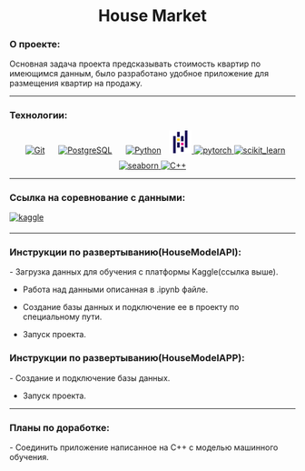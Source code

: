 <div align="center">
<h1>
  House Market
</h1>
</div>

### О проекте:
<div>
  Основная задача проекта предсказывать стоимость квартир по имеющимся данным, было разработано удобное приложение для размещения квартир на продажу.
</div>

---

### Технологии:
<div align="center">
  <a href="https://github.com/" target="_blank"><img style="margin: 10px" src="https://profilinator.rishav.dev/skills-assets/git-scm-icon.svg" alt="Git" width="40" height="40" /></a>  
  <a href="https://www.postgresql.org/" target="_blank"><img style="margin: 10px" src="https://profilinator.rishav.dev/skills-assets/postgresql-original-wordmark.svg" alt="PostgreSQL" width="40" height="40" /></a>  
  <a href="https://www.python.org/" target="_blank"><img style="margin: 10px" src="https://profilinator.rishav.dev/skills-assets/python-original.svg" alt="Python" width="40" height="40" /></a>  
  <a href="https://pandas.pydata.org/" target="_blank" rel="noreferrer"> <img src="https://raw.githubusercontent.com/devicons/devicon/2ae2a900d2f041da66e950e4d48052658d850630/icons/pandas/pandas-original.svg" alt="pandas" width="40" height="40"/> </a> 
  <a href="https://pytorch.org/" target="_blank" rel="noreferrer"> <img src="https://www.vectorlogo.zone/logos/pytorch/pytorch-icon.svg" alt="pytorch" width="40" height="40"/> </a> 
  <a href="https://scikit-learn.org/" target="_blank" rel="noreferrer"> <img src="https://upload.wikimedia.org/wikipedia/commons/0/05/Scikit_learn_logo_small.svg" alt="scikit_learn" width="40" height="40"/> </a> 
  <a href="https://seaborn.pydata.org/" target="_blank" rel="noreferrer"> <img src="https://seaborn.pydata.org/_images/logo-mark-lightbg.svg" alt="seaborn" width="40" height="40"/> </a>
  <a href="https://docs.microsoft.com/en-us/cpp/?view=msvc-170" target="_blank" rel="noreferrer"><img src="https://raw.githubusercontent.com/danielcranney/readme-generator/main/public/icons/skills/cplusplus-colored.svg" width="40" height="40" alt="C++" /></a>
</div>

---

### Ссылка на соревнование с данными:
<div>
  <a href="https://www.kaggle.com/competitions/house-prices-advanced-regression-techniques/data" target="_blank">
    <img src=https://img.shields.io/badge/kaggle-%2344BAE8.svg?&style=for-the-badge&logo=kaggle&logoColor=white alt=kaggle style="margin-bottom: 5px;" />
  </a> 
</div>

---

### Инструкции по развертыванию(HouseModelAPI):
<div>
  -  Загрузка данных для обучения с платформы Kaggle(ссылка выше).
  
  -  Работа над данными описанная в .ipynb файле.
  
  -  Создание базы данных и подключение ее в проекту по специальному пути.
  
  -  Запуск проекта.
</div>


### Инструкции по развертыванию(HouseModelAPP):
<div>
  -  Создание и подключение базы данных.
  
  -  Запуск проекта.
</div>

---

### Планы по доработке:
<div>
  - Соединить приложение написанное на C++ с моделью машинного обучения.
</div>
